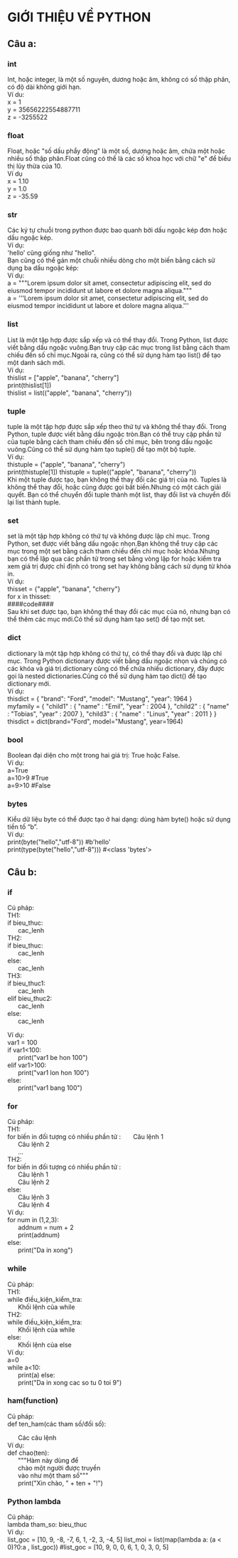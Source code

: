 # GIỚI THIỆU VỀ PYTHON

## Câu a:

### int

Int, hoặc integer, là một số nguyên, dương hoặc âm, không có số thập phân, có độ dài không giới hạn.
<br>
Ví du:
<br>
x = 1
<br>
y = 35656222554887711
<br>
z = -3255522

### float

Float, hoặc "số dấu phẩy động" là một số, dương hoặc âm, chứa một hoặc nhiều số thập phân.Float cũng có thể là các số khoa học với chữ "e" để biểu thị lũy thừa của 10.
<br>
Ví dụ
<br>
x = 1.10
<br>
y = 1.0
<br>
z = -35.59

### str

Các ký tự chuỗi trong python được bao quanh bởi dấu ngoặc kép đơn hoặc dấu ngoặc kép.
<br>
Ví dụ:
<br>
'hello' cũng giống như "hello".
<br>
Bạn cũng có thể gán một chuỗi nhiều dòng cho một biến bằng cách sử dụng ba dấu ngoặc kép:
<br>
Ví dụ:
<br>
a = """Lorem ipsum dolor sit amet,
consectetur adipiscing elit,
sed do eiusmod tempor incididunt
ut labore et dolore magna aliqua."""
<br>
a = '''Lorem ipsum dolor sit amet,
consectetur adipiscing elit,
sed do eiusmod tempor incididunt
ut labore et dolore magna aliqua.'''

### list

List là một tập hợp được sắp xếp và có thể thay đổi. Trong Python, list được viết bằng dấu ngoặc vuông.Bạn truy cập các mục trong list bằng cách tham chiếu đến số chỉ mục.Ngoài ra, cũng có thể sử dụng hàm tạo list() để tạo một danh sách mới.<br>
Ví dụ:<br>
thislist = ["apple", "banana", "cherry"]<br>
print(thislist[1])<br>
thislist = list(("apple", "banana", "cherry"))<br>

### tuple

tuple là một tập hợp được sắp xếp theo thứ tự và không thể thay đổi. Trong Python, tuple được viết bằng dấu ngoặc tròn.Bạn có thể truy cập phần tử của tuple bằng cách tham chiếu đến số chỉ mục, bên trong dấu ngoặc vuông.Cũng có thể sử dụng hàm tạo tuple() để tạo một bộ tuple.<br>
Ví dụ:<br>
thistuple = ("apple", "banana", "cherry")<br>
print(thistuple[1])<pr>
thistuple = tuple(("apple", "banana", "cherry"))<br>
Khi một tuple được tạo, bạn không thể thay đổi các giá trị của nó. Tuples là không thể thay đổi, hoặc cũng được gọi bất biến.Nhưng có một cách giải quyết. Bạn có thể chuyển đổi tuple thành một list, thay đổi list và chuyển đổi lại list thành tuple.<br>

### set

set là một tập hợp không có thứ tự và không được lập chỉ mục. Trong Python, set được viết bằng dấu ngoặc nhọn.Bạn không thể truy cập các mục trong một set bằng cách tham chiếu đến chỉ mục hoặc khóa.Nhưng bạn có thể lặp qua các phần tử trong set bằng vòng lặp for hoặc kiểm tra xem giá trị được chỉ định có trong set hay không bằng cách sử dụng từ khóa in.<br>
Ví dụ:<br>
thisset = {"apple", "banana", "cherry"}<br>
for x in thisset:<br>
####code####<br>
Sau khi set được tạo, bạn không thể thay đổi các mục của nó, nhưng bạn có thể thêm các mục mới.Có thể sử dụng hàm tạo set() để tạo một set.<br>

### dict

dictionary là một tập hợp không có thứ tự, có thể thay đổi và được lập chỉ mục. Trong Python dictionary được viết bằng dấu ngoặc nhọn và chúng có các khóa và giá trị.dictionary cũng có thể chứa nhiều dictionary, đây được gọi là nested dictionaries.Cũng có thể sử dụng hàm tạo dict() để tạo dictionary mới.<br>
Ví dụ:<br>
thisdict = {
"brand": "Ford",
"model": "Mustang",
"year": 1964
}<br>
myfamily = {
"child1" : {
"name" : "Emil",
"year" : 2004
},
"child2" : {
"name" : "Tobias",
"year" : 2007
},
"child3" : {
"name" : "Linus",
"year" : 2011
}
}<br>
thisdict = dict(brand="Ford", model="Mustang", year=1964)<br>

### bool

Boolean đại diện cho một trong hai giá trị: True hoặc False.<br>
Ví dụ:<br>
a=True<br>
a=10>9 #True<br>
a=9>10 #False<br>

### bytes

Kiểu dữ liệu byte có thể được tạo ở hai dạng: dùng hàm byte() hoặc sử dụng tiền tố “b”.<br>
Ví dụ:<br>
print(byte("hello","utf-8")) #b'hello'<br>
print(type(byte("hello","utf-8"))) #<class 'bytes'><br>

## Câu b:

### if

Cú pháp:<br>
TH1:<br>
if bieu_thuc:<br>
&nbsp;&nbsp;&nbsp;&nbsp;&nbsp;&nbsp;cac_lenh<br>
TH2:<br>
if bieu_thuc:<br>
&nbsp;&nbsp;&nbsp;&nbsp;&nbsp;&nbsp;cac_lenh<br>
else:<br>
&nbsp;&nbsp;&nbsp;&nbsp;&nbsp;&nbsp;cac_lenh<br>
TH3:<br>
if bieu_thuc1:<br>
&nbsp;&nbsp;&nbsp;&nbsp;&nbsp;&nbsp;cac_lenh<br>
elif bieu_thuc2:<br>
&nbsp;&nbsp;&nbsp;&nbsp;&nbsp;&nbsp;cac_lenh<br>
else:<br>
&nbsp;&nbsp;&nbsp;&nbsp;&nbsp;&nbsp;cac_lenh<br>

Ví dụ:<br>
var1 = 100<br>
if var1<100:<br>
&nbsp;&nbsp;&nbsp;&nbsp;&nbsp;&nbsp;print("var1 be hon 100")<br>
elif var1>100:<br>
&nbsp;&nbsp;&nbsp;&nbsp;&nbsp;&nbsp;print("var1 lon hon 100")<br>
else:<br>
&nbsp;&nbsp;&nbsp;&nbsp;&nbsp;&nbsp;print("var1 bang 100")<br>

### for

Cú pháp: <br>
TH1:<br>
for biến in đối tượng có nhiều phần tử :
&nbsp;&nbsp;&nbsp;&nbsp;&nbsp;&nbsp;Câu lệnh 1<br>
&nbsp;&nbsp;&nbsp;&nbsp;&nbsp;&nbsp;Câu lệnh 2<br>
&nbsp;&nbsp;&nbsp;&nbsp;&nbsp;&nbsp;…<br>
TH2:<br>
for biến in đối tượng có nhiều phần tử :<br>
&nbsp;&nbsp;&nbsp;&nbsp;&nbsp;&nbsp;Câu lệnh 1<br>
&nbsp;&nbsp;&nbsp;&nbsp;&nbsp;&nbsp;Câu lệnh 2<br>
else:<br>
&nbsp;&nbsp;&nbsp;&nbsp;&nbsp;&nbsp;Câu lệnh 3<br>
&nbsp;&nbsp;&nbsp;&nbsp;&nbsp;&nbsp;Câu lệnh 4<br>
Ví dụ:<br>
for num in (1,2,3):<br>
&nbsp;&nbsp;&nbsp;&nbsp;&nbsp;&nbsp;addnum = num + 2<br>
&nbsp;&nbsp;&nbsp;&nbsp;&nbsp;&nbsp;print(addnum)<br>
else:<br>
&nbsp;&nbsp;&nbsp;&nbsp;&nbsp;&nbsp;print("Da in xong")

### while

Cú pháp:<br>
TH1:<br>
while điều_kiện_kiểm_tra:<br>
&nbsp;&nbsp;&nbsp;&nbsp;&nbsp;&nbsp;Khối lệnh của while<br>
TH2:<br>
while điều_kiện_kiểm_tra:<br>
&nbsp;&nbsp;&nbsp;&nbsp;&nbsp;&nbsp;Khối lệnh của while<br>
else:<br>
&nbsp;&nbsp;&nbsp;&nbsp;&nbsp;&nbsp;Khối lệnh của else<br>
Ví dụ:<br>
a=0<br>
while a<10:<br>
&nbsp;&nbsp;&nbsp;&nbsp;&nbsp;&nbsp;print(a)
else:<br>
&nbsp;&nbsp;&nbsp;&nbsp;&nbsp;&nbsp;print("Da in xong cac so tu 0 toi 9")

### ham(function)

Cú pháp:<br>
def ten_ham(các tham số/đối số):<br>

&nbsp;&nbsp;&nbsp;&nbsp;&nbsp;&nbsp;Các câu lệnh<br>
Ví dụ:<br>
def chao(ten):<br>
&nbsp;&nbsp;&nbsp;&nbsp;&nbsp;&nbsp;"""Hàm này dùng để<br>
&nbsp;&nbsp;&nbsp;&nbsp;&nbsp;&nbsp;chào một người được truyền<br>
&nbsp;&nbsp;&nbsp;&nbsp;&nbsp;&nbsp;vào như một tham số"""<br>
&nbsp;&nbsp;&nbsp;&nbsp;&nbsp;&nbsp;print("Xin chào, " + ten + "!")<br>

### Python lambda

Cú pháp:<br>
lambda tham_so: bieu_thuc<br>
Ví dụ:<br>
list_goc = [10, 9, -8, -7, 6, 1, -2, 3, -4, 5]
list_moi = list(map(lambda a: (a < 0)?0:a , list_goc))
#list_goc = [10, 9, 0, 0, 6, 1, 0, 3, 0, 5]
